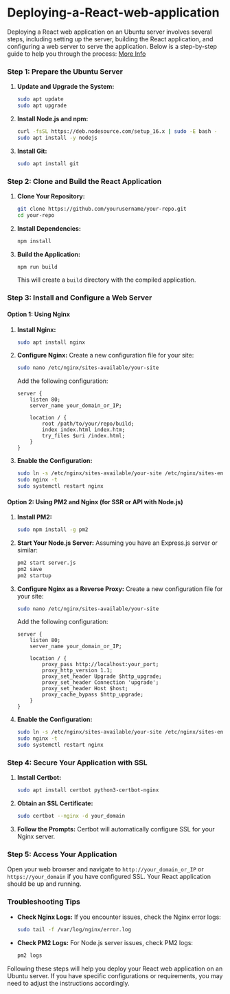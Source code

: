 # Deploying-a-React-web-application

Deploying a React web application on an Ubuntu server involves several steps, including setting up the server, building the React application, and configuring a web server to serve the application. Below is a step-by-step guide to help you through the process: [More Info](https://chatgpt.com/share/9cadf465-f67c-4b03-84aa-3fc7d01abc2f)

### Step 1: Prepare the Ubuntu Server

1. **Update and Upgrade the System:**
   ```bash
   sudo apt update
   sudo apt upgrade
   ```

2. **Install Node.js and npm:**
   ```bash
   curl -fsSL https://deb.nodesource.com/setup_16.x | sudo -E bash -
   sudo apt install -y nodejs
   ```

3. **Install Git:**
   ```bash
   sudo apt install git
   ```

### Step 2: Clone and Build the React Application

1. **Clone Your Repository:**
   ```bash
   git clone https://github.com/yourusername/your-repo.git
   cd your-repo
   ```

2. **Install Dependencies:**
   ```bash
   npm install
   ```

3. **Build the Application:**
   ```bash
   npm run build
   ```

   This will create a `build` directory with the compiled application.

### Step 3: Install and Configure a Web Server

#### Option 1: Using Nginx

1. **Install Nginx:**
   ```bash
   sudo apt install nginx
   ```

2. **Configure Nginx:**
   Create a new configuration file for your site:
   ```bash
   sudo nano /etc/nginx/sites-available/your-site
   ```

   Add the following configuration:
   ```nginx
   server {
       listen 80;
       server_name your_domain_or_IP;

       location / {
           root /path/to/your/repo/build;
           index index.html index.htm;
           try_files $uri /index.html;
       }
   }
   ```

3. **Enable the Configuration:**
   ```bash
   sudo ln -s /etc/nginx/sites-available/your-site /etc/nginx/sites-enabled/
   sudo nginx -t
   sudo systemctl restart nginx
   ```

#### Option 2: Using PM2 and Nginx (for SSR or API with Node.js)

1. **Install PM2:**
   ```bash
   sudo npm install -g pm2
   ```

2. **Start Your Node.js Server:**
   Assuming you have an Express.js server or similar:
   ```bash
   pm2 start server.js
   pm2 save
   pm2 startup
   ```

3. **Configure Nginx as a Reverse Proxy:**
   Create a new configuration file for your site:
   ```bash
   sudo nano /etc/nginx/sites-available/your-site
   ```

   Add the following configuration:
   ```nginx
   server {
       listen 80;
       server_name your_domain_or_IP;

       location / {
           proxy_pass http://localhost:your_port;
           proxy_http_version 1.1;
           proxy_set_header Upgrade $http_upgrade;
           proxy_set_header Connection 'upgrade';
           proxy_set_header Host $host;
           proxy_cache_bypass $http_upgrade;
       }
   }
   ```

4. **Enable the Configuration:**
   ```bash
   sudo ln -s /etc/nginx/sites-available/your-site /etc/nginx/sites-enabled/
   sudo nginx -t
   sudo systemctl restart nginx
   ```

### Step 4: Secure Your Application with SSL

1. **Install Certbot:**
   ```bash
   sudo apt install certbot python3-certbot-nginx
   ```

2. **Obtain an SSL Certificate:**
   ```bash
   sudo certbot --nginx -d your_domain
   ```

3. **Follow the Prompts:**
   Certbot will automatically configure SSL for your Nginx server.

### Step 5: Access Your Application

Open your web browser and navigate to `http://your_domain_or_IP` or `https://your_domain` if you have configured SSL. Your React application should be up and running.

### Troubleshooting Tips

- **Check Nginx Logs:** If you encounter issues, check the Nginx error logs:
  ```bash
  sudo tail -f /var/log/nginx/error.log
  ```

- **Check PM2 Logs:** For Node.js server issues, check PM2 logs:
  ```bash
  pm2 logs
  ```

Following these steps will help you deploy your React web application on an Ubuntu server. If you have specific configurations or requirements, you may need to adjust the instructions accordingly.
